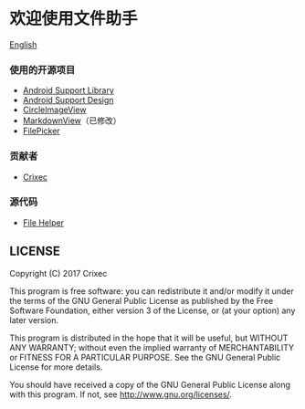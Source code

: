 # 欢迎使用文件助手

[English](filehelper://change_markdown_file/about.md)

### 使用的开源项目
* [Android Support Library](https://developer.android.com/topic/libraries/support-library/index.html
)
* [Android Support Design](https://developer.android.com/reference/android/support/design/package-summary.html)
* [CircleImageView](https://github.com/hdodenhof/CircleImageView
)
* [MarkdownView](https://github.com/madappstechnologies/MarkdownView-Android)（已修改）
* [FilePicker](https://github.com/Angads25/android-filepicker)

### 贡献者
* [Crixec](http://crixec.top)

### 源代码
* [File Helper](https://github.com/Crixec/FileHelper)

LICENSE
-------
Copyright (C) 2017  Crixec

This program is free software: you can redistribute it and/or modify it under the terms of the GNU General Public License as published by the Free Software Foundation, either version 3 of the License, or (at your option) any later version.

This program is distributed in the hope that it will be useful, but WITHOUT ANY WARRANTY; without even the implied warranty of MERCHANTABILITY or FITNESS FOR A PARTICULAR PURPOSE. See the GNU General Public License for more details.

You should have received a copy of the GNU General Public License along with this program. If not, see <http://www.gnu.org/licenses/>.

